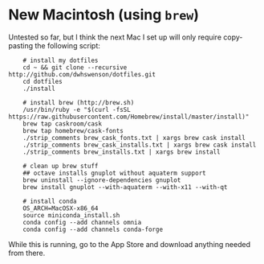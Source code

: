 # New Macintosh (using `brew`)

Untested so far, but I think the next Mac I set up will only require
copy-pasting the following script:

        # install my dotfiles
        cd ~ && git clone --recursive http://github.com/dwhswenson/dotfiles.git
        cd dotfiles
        ./install

        # install brew (http://brew.sh)
        /usr/bin/ruby -e "$(curl -fsSL https://raw.githubusercontent.com/Homebrew/install/master/install)"
        brew tap caskroom/cask
        brew tap homebrew/cask-fonts
        ./strip_comments brew_cask_fonts.txt | xargs brew cask install
        ./strip_comments brew_cask_installs.txt | xargs brew cask install
        ./strip_comments brew_installs.txt | xargs brew install

        # clean up brew stuff
        ## octave installs gnuplot without aquaterm support
        brew uninstall --ignore-dependencies gnuplot
        brew install gnuplot --with-aquaterm --with-x11 --with-qt

        # install conda
        OS_ARCH=MacOSX-x86_64
        source miniconda_install.sh
        conda config --add channels omnia
        conda config --add channels conda-forge

While this is running, go to the App Store and download anything needed from
there.
